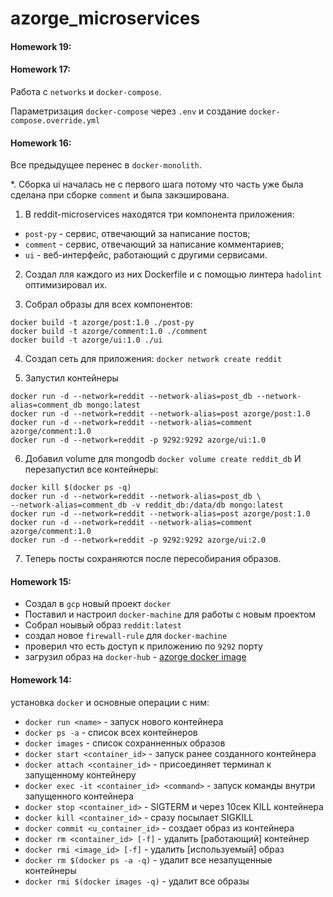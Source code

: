 # azorge_microservices
#### Homework 19:



#### Homework 17:
Работа с `networks` и `docker-compose`.

Параметризация `docker-compose` через `.env` и создание `docker-compose.override.yml`

#### Homework 16:
Все предыдущее перенес в `docker-monolith`.

*. Cборка ui началась не с первого шага потому что часть уже была сделана при сборке `comment` и была закэширована.

1. В reddit-microservices находятся три компонента приложения:
- `post-py` - сервис, отвечающий за написание постов;
- `comment` - сервис, отвечающий за написание комментариев;
- `ui` - веб-интерфейс, работающий с другими сервисами.

2. Создал лля каждого из них Dockerfile и с помощью линтера `hadolint` оптимизировал их. 

3. Собрал образы для всех компонентов:
```
docker build -t azorge/post:1.0 ./post-py
docker build -t azorge/comment:1.0 ./comment
docker build -t azorge/ui:1.0 ./ui
```

4. Создап сеть для приложения:
`docker network create reddit`

5. Запустил контейнеры
```
docker run -d --network=reddit --network-alias=post_db --network-alias=comment_db mongo:latest
docker run -d --network=reddit --network-alias=post azorge/post:1.0
docker run -d --network=reddit --network-alias=comment azorge/comment:1.0
docker run -d --network=reddit -p 9292:9292 azorge/ui:1.0
```

6. Добавил volume для mongodb
`docker volume create reddit_db`
И перезапустил все контейнеры:
```
docker kill $(docker ps -q)
docker run -d --network=reddit --network-alias=post_db \
--network-alias=comment_db -v reddit_db:/data/db mongo:latest
docker run -d --network=reddit --network-alias=post azorge/post:1.0
docker run -d --network=reddit --network-alias=comment azorge/comment:1.0
docker run -d --network=reddit -p 9292:9292 azorge/ui:2.0
```
7. Теперь посты сохраняются после пересобирания образов.

#### Homework 15:
- Создал в `gcp` новый проект `docker`
- Поставил и настроил `docker-machine` для работы с новым проектом
- Собрал ноывый образ `reddit:latest`
- создал новое `firewall-rule` для `docker-machine`
- проверил что есть доступ к приложению по `9292` порту
- загрузил образ на `docker-hub` -  [azorge docker image](https://goo.gl/dARdGE)


#### Homework 14:

установка `docker` и основные операции с ним:
- `docker run <name>` - запуск нового контейнера
- `docker ps -a` - список всех контейнеров
- `docker images` - список сохранненных образов
- `docker start <container_id>` - запуск ранее созданного контейнера
- `docker attach <container_id>` - присоединяет терминал к запущенному контейнеру
- `docker exec -it <container_id> <command>` - запуск команды внутри запущенного контейнера
- `docker stop <container_id>` - SIGTERM и через 10сек KILL контейнера 
- `docker kill <container_id>` - сразу посылает SIGKILL
- `docker commit <u_container_id>` - создает образ из контейнера
- `docker rm <container_id> [-f]` - удалить [работающий] контейнер
- `docker rmi <image_id> [-f]` - удалить [используемый] образ
- `docker rm $(docker ps -a -q)` - удалит все незапущенные контейнеры
- `docker rmi $(docker images -q)` - удалит все образы
